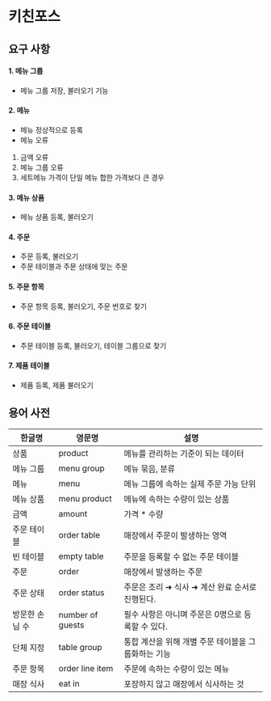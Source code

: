 # 키친포스

## 요구 사항

#### 1. 메뉴 그룹
 - 메뉴 그룹 저장, 불러오기 기능

#### 2. 메뉴
 - 메뉴 정상적으로 등록
 - 메뉴 오류<br>
  1) 금액 오류<br>
  2) 메뉴 그룹 오류<br>
  3) 세트메뉴 가격이 단일 메뉴 합한 가격보다 큰 경우

#### 3. 메뉴 상품
 - 메뉴 상품 등록, 불러오기

#### 4. 주문
 - 주문 등록, 불러오기
 - 주문 테이블과 주문 상태에 맞는 주문

#### 5. 주문 항목
 - 주문 항목 등록, 불러오기, 주문 번호로 찾기

#### 6. 주문 테이블
 - 주문 테이블 등록, 불러오기, 테이블 그룹으로 찾기

#### 7. 제품 테이블
 - 제품 등록, 제품 불러오기

## 용어 사전

| 한글명 | 영문명 | 설명 |
| --- | --- | --- |
| 상품 | product | 메뉴를 관리하는 기준이 되는 데이터 |
| 메뉴 그룹 | menu group | 메뉴 묶음, 분류 |
| 메뉴 | menu | 메뉴 그룹에 속하는 실제 주문 가능 단위 |
| 메뉴 상품 | menu product | 메뉴에 속하는 수량이 있는 상품 |
| 금액 | amount | 가격 * 수량 |
| 주문 테이블 | order table | 매장에서 주문이 발생하는 영역 |
| 빈 테이블 | empty table | 주문을 등록할 수 없는 주문 테이블 |
| 주문 | order | 매장에서 발생하는 주문 |
| 주문 상태 | order status | 주문은 조리 ➜ 식사 ➜ 계산 완료 순서로 진행된다. |
| 방문한 손님 수 | number of guests | 필수 사항은 아니며 주문은 0명으로 등록할 수 있다. |
| 단체 지정 | table group | 통합 계산을 위해 개별 주문 테이블을 그룹화하는 기능 |
| 주문 항목 | order line item | 주문에 속하는 수량이 있는 메뉴 |
| 매장 식사 | eat in | 포장하지 않고 매장에서 식사하는 것 |
